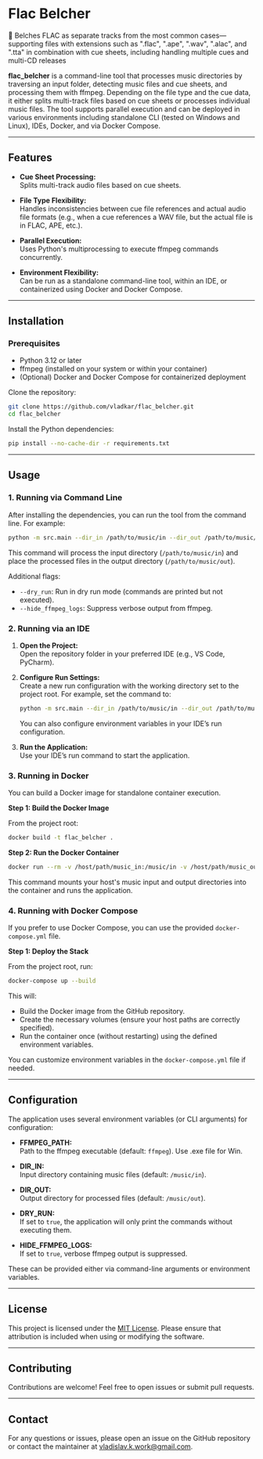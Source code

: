 # Flac Belcher

🤮 Belches FLAC  as separate tracks from the most common cases—supporting files with extensions such as ".flac", ".ape", ".wav", ".alac", and ".tta" in combination with cue sheets, including handling multiple cues and multi-CD releases 

**flac_belcher** is a command-line tool that processes music directories by traversing an input folder, detecting music files and cue sheets, and processing them with ffmpeg. Depending on the file type and the cue data, it either splits multi-track files based on cue sheets or processes individual music files. The tool supports parallel execution and can be deployed in various environments including standalone CLI (tested on Windows and Linux), IDEs, Docker, and via Docker Compose.

---

## Features

- **Cue Sheet Processing:**  
  Splits multi-track audio files based on cue sheets.
  
- **File Type Flexibility:**  
  Handles inconsistencies between cue file references and actual audio file formats (e.g., when a cue references a WAV file, but the actual file is in FLAC, APE, etc.).

- **Parallel Execution:**  
  Uses Python's multiprocessing to execute ffmpeg commands concurrently.

- **Environment Flexibility:**  
  Can be run as a standalone command-line tool, within an IDE, or containerized using Docker and Docker Compose.

---

## Installation

### Prerequisites

- Python 3.12 or later
- ffmpeg (installed on your system or within your container)
- (Optional) Docker and Docker Compose for containerized deployment

Clone the repository:

```bash
git clone https://github.com/vladkar/flac_belcher.git
cd flac_belcher
```

Install the Python dependencies:

```bash
pip install --no-cache-dir -r requirements.txt
```

---

## Usage

### 1. Running via Command Line

After installing the dependencies, you can run the tool from the command line. For example:

```bash
python -m src.main --dir_in /path/to/music/in --dir_out /path/to/music/out --ffmpeg_path ffmpeg
```

This command will process the input directory (`/path/to/music/in`) and place the processed files in the output directory (`/path/to/music/out`).

Additional flags:
- `--dry_run`: Run in dry run mode (commands are printed but not executed).
- `--hide_ffmpeg_logs`: Suppress verbose output from ffmpeg.

### 2. Running via an IDE

1. **Open the Project:**  
   Open the repository folder in your preferred IDE (e.g., VS Code, PyCharm).

2. **Configure Run Settings:**  
   Create a new run configuration with the working directory set to the project root. For example, set the command to:
   ```bash
   python -m src.main --dir_in /path/to/music/in --dir_out /path/to/music/out --ffmpeg_path ffmpeg
   ```
   You can also configure environment variables in your IDE’s run configuration.

3. **Run the Application:**  
   Use your IDE’s run command to start the application.

### 3. Running in Docker

You can build a Docker image for standalone container execution.

**Step 1: Build the Docker Image**

From the project root:

```bash
docker build -t flac_belcher .
```

**Step 2: Run the Docker Container**

```bash
docker run --rm -v /host/path/music_in:/music/in -v /host/path/music_out:/music/out flac_belcher
```

This command mounts your host's music input and output directories into the container and runs the application.

### 4. Running with Docker Compose

If you prefer to use Docker Compose, you can use the provided `docker-compose.yml` file.

**Step 1: Deploy the Stack**

From the project root, run:

```bash
docker-compose up --build
```

This will:
- Build the Docker image from the GitHub repository.
- Create the necessary volumes (ensure your host paths are correctly specified).
- Run the container once (without restarting) using the defined environment variables.

You can customize environment variables in the `docker-compose.yml` file if needed.

---

## Configuration

The application uses several environment variables (or CLI arguments) for configuration:

- **FFMPEG_PATH:**  
  Path to the ffmpeg executable (default: `ffmpeg`). Use .exe file for Win.

- **DIR_IN:**  
  Input directory containing music files (default: `/music/in`).

- **DIR_OUT:**  
  Output directory for processed files (default: `/music/out`).

- **DRY_RUN:**  
  If set to `true`, the application will only print the commands without executing them.

- **HIDE_FFMPEG_LOGS:**  
  If set to `true`, verbose ffmpeg output is suppressed.

These can be provided either via command-line arguments or environment variables.

---

## License

This project is licensed under the [MIT License](LICENSE). Please ensure that attribution is included when using or modifying the software.

---

## Contributing

Contributions are welcome! Feel free to open issues or submit pull requests.

---

## Contact

For any questions or issues, please open an issue on the GitHub repository or contact the maintainer at vladislav.k.work@gmail.com.
````markdown
